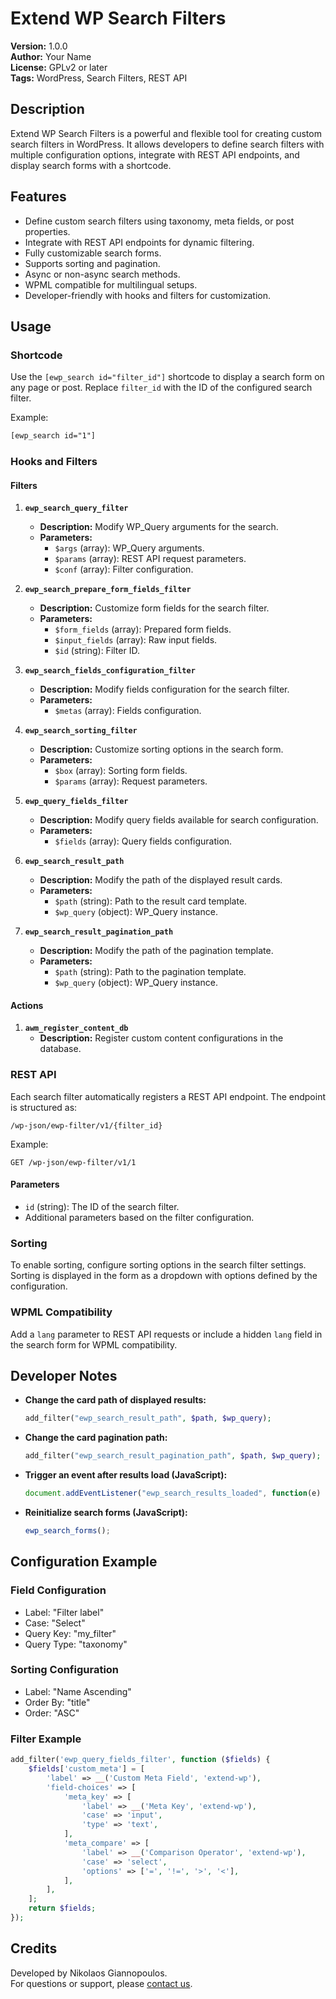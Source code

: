 
# Extend WP Search Filters

**Version:** 1.0.0  
**Author:** Your Name  
**License:** GPLv2 or later  
**Tags:** WordPress, Search Filters, REST API  

## Description

Extend WP Search Filters is a powerful and flexible tool for creating custom search filters in WordPress. It allows developers to define search filters with multiple configuration options, integrate with REST API endpoints, and display search forms with a shortcode.

## Features

- Define custom search filters using taxonomy, meta fields, or post properties.
- Integrate with REST API endpoints for dynamic filtering.
- Fully customizable search forms.
- Supports sorting and pagination.
- Async or non-async search methods.
- WPML compatible for multilingual setups.
- Developer-friendly with hooks and filters for customization.

## Usage

### Shortcode
Use the `[ewp_search id="filter_id"]` shortcode to display a search form on any page or post. Replace `filter_id` with the ID of the configured search filter.

Example:
```html
[ewp_search id="1"]
```

### Hooks and Filters

#### Filters
1. **`ewp_search_query_filter`**
   - **Description:** Modify WP_Query arguments for the search.
   - **Parameters:**
     - `$args` (array): WP_Query arguments.
     - `$params` (array): REST API request parameters.
     - `$conf` (array): Filter configuration.

2. **`ewp_search_prepare_form_fields_filter`**
   - **Description:** Customize form fields for the search filter.
   - **Parameters:**
     - `$form_fields` (array): Prepared form fields.
     - `$input_fields` (array): Raw input fields.
     - `$id` (string): Filter ID.

3. **`ewp_search_fields_configuration_filter`**
   - **Description:** Modify fields configuration for the search filter.
   - **Parameters:**
     - `$metas` (array): Fields configuration.

4. **`ewp_search_sorting_filter`**
   - **Description:** Customize sorting options in the search form.
   - **Parameters:**
     - `$box` (array): Sorting form fields.
     - `$params` (array): Request parameters.

5. **`ewp_query_fields_filter`**
   - **Description:** Modify query fields available for search configuration.
   - **Parameters:**
     - `$fields` (array): Query fields configuration.

6. **`ewp_search_result_path`**
   - **Description:** Modify the path of the displayed result cards.
   - **Parameters:**
     - `$path` (string): Path to the result card template.
     - `$wp_query` (object): WP_Query instance.

7. **`ewp_search_result_pagination_path`**
   - **Description:** Modify the path of the pagination template.
   - **Parameters:**
     - `$path` (string): Path to the pagination template.
     - `$wp_query` (object): WP_Query instance.

#### Actions
1. **`awm_register_content_db`**
   - **Description:** Register custom content configurations in the database.

### REST API

Each search filter automatically registers a REST API endpoint. The endpoint is structured as:
```
/wp-json/ewp-filter/v1/{filter_id}
```

Example:
```
GET /wp-json/ewp-filter/v1/1
```

#### Parameters
- `id` (string): The ID of the search filter.
- Additional parameters based on the filter configuration.

### Sorting
To enable sorting, configure sorting options in the search filter settings. Sorting is displayed in the form as a dropdown with options defined by the configuration.

### WPML Compatibility
Add a `lang` parameter to REST API requests or include a hidden `lang` field in the search form for WPML compatibility.

## Developer Notes

- **Change the card path of displayed results:**  
  ```php
  add_filter("ewp_search_result_path", $path, $wp_query);
  ```
- **Change the card pagination path:**  
  ```php
  add_filter("ewp_search_result_pagination_path", $path, $wp_query);
  ```
- **Trigger an event after results load (JavaScript):**  
  ```javascript
  document.addEventListener("ewp_search_results_loaded", function(e) {});
  ```
- **Reinitialize search forms (JavaScript):**  
  ```javascript
  ewp_search_forms();
  ```

## Configuration Example

### Field Configuration
- Label: "Filter label"
- Case: "Select"
- Query Key: "my_filter"
- Query Type: "taxonomy"

### Sorting Configuration
- Label: "Name Ascending"
- Order By: "title"
- Order: "ASC"

### Filter Example
```php
add_filter('ewp_query_fields_filter', function ($fields) {
    $fields['custom_meta'] = [
        'label' => __('Custom Meta Field', 'extend-wp'),
        'field-choices' => [
            'meta_key' => [
                'label' => __('Meta Key', 'extend-wp'),
                'case' => 'input',
                'type' => 'text',
            ],
            'meta_compare' => [
                'label' => __('Comparison Operator', 'extend-wp'),
                'case' => 'select',
                'options' => ['=', '!=', '>', '<'],
            ],
        ],
    ];
    return $fields;
});
```

## Credits
Developed by Nikolaos Giannopoulos.  
For questions or support, please [contact us](n.giannopoulos@motivar.io).
